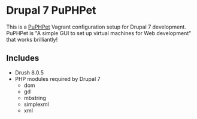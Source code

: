 # Drupal 7 PuPHPet

This is a [PuPHPet](https://puphpet.com) Vagrant configuration setup for Drupal
7 development. PuPHPet is "A simple GUI to set up virtual machines for Web
development" that works brilliantly!

## Includes
* Drush 8.0.5
* PHP modules required by Drupal 7
    * dom
    * gd
    * mbstring
    * simplexml
    * xml
